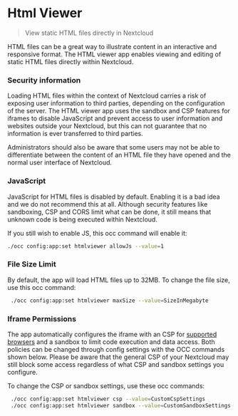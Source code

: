 # Html Viewer
> View static HTML files directly in Nextcloud

HTML files can be a great way to illustrate content in an interactive and responsive format.
The HTML viewer app enables viewing and editing of static HTML files directly within Nextcloud.

### Security information
Loading HTML files within the context of Nextcloud carries a risk of exposing user information to third parties, depending on the configuration of the server.
The HTML viewer app uses the sandbox and CSP features for iframes to disable JavaScript and prevent access to user information and websites outside your Nextcloud, but this can not guarantee that no information is ever transferred to third parties.

Administrators should also be aware that some users may not be able to differentiate between the content of an HTML file they have opened and the normal user interface of Nextcloud.

### JavaScript
JavaScript for HTML files is disabled by default. Enabling it is a bad idea and we do not recommend this at all.
Although security features like sandboxing, CSP and CORS limit what can be done, it still means that unknown code is being executed within Nextcloud.

If you still wish to enable JS, this occ command will enable it:
```bash
./occ config:app:set htmlviewer allowJs --value=1
```

### File Size Limit
By default, the app will load HTML files up to 32MB. To change the file size, use this occ command:
```bash
 ./occ config:app:set htmlviewer maxSize --value=SizeInMegabyte
```

### Iframe Permissions
The app automatically configures the iframe with an CSP for [supported browsers](https://caniuse.com/mdn-api_htmliframeelement_csp) and a sandbox to limit code execution and data access.
Both policies can be changed through config settings with the OCC commands shown below.
Please be aware that the general CSP of your Nextcloud may still block some access regardless of what CSP and sandbox settings you configure.

To change the CSP or sandbox settings, use these occ commands:
```bash
 ./occ config:app:set htmlviewer csp --value=CustomCspSettings
 ./occ config:app:set htmlviewer sandbox --value=CustomSandboxSettings
```
